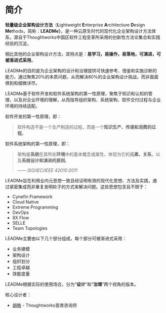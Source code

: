 # 简介

**轻量级企业架构设计方法**（**L**ightweight **E**nterprise **A**rchitecture **D**esign **Me**thods，简称：**LEADMe）**，是一种云原生时代的现代化企业架构设计方法体系，源自于Thoughtworks中国区软件工程变革所采用的创新性方法论集合和实践经验的沉淀。

相比其他的企业架构设计方法，其特点是：**易学习，易操作，易落地，可演进，可被渐进式采用**。

LEADMe的目的是为企业架构的设计和治理提供可快速参考、借鉴和实施诊断的能力，通过聚焦20%的本质问题，从而解决80%的企业架构设计挑战，而非面面俱到和细微详尽。

LEADMe基于软件开发和软件系统架构的第一性原理，聚焦于知识和认知的管理，以及对企业环境的理解，从而指导组织架构、系统架构、软件交付过程与企业环境的持续适配。

软件开发的第一性原理，即：

> 软件构造不是一个生产制造的过程，而是一个**知识生产、传递和消费的过程**。

软件系统架构的第一性原理，即：

>架构是**系统**在其所处**环境**中的基本概念或属性，体现为它的**元素、关系**，以及**系统设计和演进的原则**。
>
>—— *ISO/IEC/IEEE 42010:2011*

LEADMe旨在利用业内元思想一致且经证明有效的现代化思想、方法及实践，通过紧密集成而非重复发明轮子的方式来解决问题。这些思想包含且不限于：

* Cynefin Framework
* Cloud Native
* Extreme Programming
* DevOps
* 8X Flow
* SELLE
* Team Topologies

LEADMe主要由以下几个部分组成，每个部分可被渐进式采用：

* 业务建模
* 架构设计
* 组织划分
* 工程卓越
* 效能度量

LEADMe根据实际的使用场合，分为“**设计**”和“**治理**”两个视角的版本。

核心设计者：

* [胡皓](https://huhao.dev) - Thoughtworks首席咨询师

